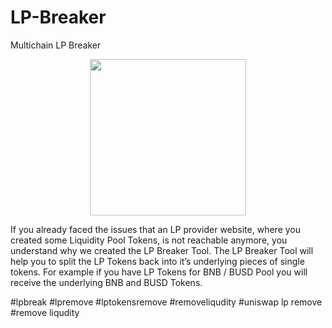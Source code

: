 # LP-Breaker

Multichain LP Breaker

<p align="center">
  <img src="https://raw.githubusercontent.com/trurstspijee/LP-Breaker/main/lpbreaker.jpg" width="auto" height="250"/>
</p>

If you already faced the issues that an LP provider website, where you created some Liquidity Pool Tokens, is not reachable anymore, you understand why we created the LP Breaker Tool. The LP Breaker Tool will help you to split the LP Tokens back into it’s underlying pieces of single tokens. For example if you have LP Tokens for BNB / BUSD Pool you will receive the underlying BNB and BUSD Tokens.


#lpbreak #lpremove #lptokensremove #removeliqudity #uniswap lp remove #remove liqudity
